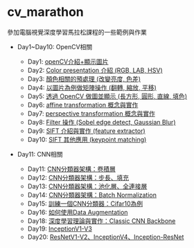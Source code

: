 # cv_marathon
參加電腦視覺深度學習馬拉松課程的一些範例與作業
* Day1~Day10: OpenCV相關
  * Day1: <a href="Day1">openCV介紹+顯示圖片</a>
  * Day2: <a href="Day2">Color presentation 介紹 (RGB, LAB, HSV)</a>
  * Day3: <a href="Day3">顏色相關的預處理 (改變亮度, 色差)</a>
  * Day4: <a href="Day4">以圖片為例做矩陣操作 (翻轉, 縮放, 平移)</a>
  * Day5: <a href="Day5">透過 OpenCV 做圖並顯示 (長方形, 圓形, 直線, 填色)</a>
  * Day6: <a href="Day6">affine transformation 概念與實作</a>
  * Day7: <a href="Day7">perspective transformation 概念與實作</a>
  * Day8: <a href="Day8">Filter 操作 (Sobel edge detect, Gaussian Blur)</a>
  * Day9: <a href="Day9">SIFT 介紹與實作 (feature extractor)</a>
  * Day10: <a href="Day10">SIFT 其他應用 (keypoint matching)</a>
    
* Day11: CNN相關
  * Day11: <a href="Day11">CNN分類器架構：卷積層</a>
  * Day12: <a href="Day12">CNN分類器架構：步長、填充</a>
  * Day13: <a href="Day13">CNN分類器架構：池化層、全連接層</a>
  * Day14: <a href="Day14">CNN分類器架構：Batch Normalization</a>
  * Day15: <a href="Day15">訓練一個CNN分類器：Cifar10為例</a>
  * Day16: <a href="Day16">如何使用Data Augmentation</a>  
  * Day18: <a href="Day18">深度學習理論與實作：Classic CNN Backbone</a>
  * Day19: <a href="Day19">InceptionV1-V3</a>
  * Day20: <a href="Day20">ResNetV1-V2、InceptionV4、Inception-ResNet</a>
